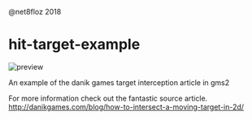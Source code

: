 @net8floz 2018 

# hit-target-example
![preview](https://i.imgur.com/emoNPAC.gif)

An example of the danik games target interception article in gms2 

For more information check out the fantastic source article.
http://danikgames.com/blog/how-to-intersect-a-moving-target-in-2d/

